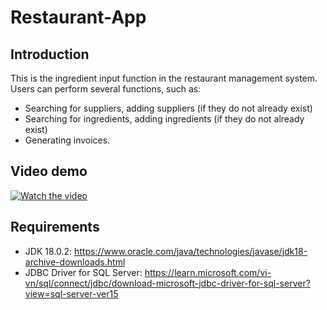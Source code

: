 # Restaurant-App

## Introduction
This is the ingredient input function in the restaurant management system. Users can perform several functions, such as:

- Searching for suppliers, adding suppliers (if they do not already exist)
- Searching for ingredients, adding ingredients (if they do not already exist)
- Generating invoices.
## Video demo
[![Watch the video](https://drive.google.com/drive/folders/1HJ9XWy0RSjyxMaL0gQXL8AvY_6j45u6q)](https://drive.google.com/file/d/14smv9veddUQAgoD1Nx-e61B9x4ymRVU1/view?usp=drive_link)
## Requirements
- JDK 18.0.2: https://www.oracle.com/java/technologies/javase/jdk18-archive-downloads.html
- JDBC Driver for SQL Server: https://learn.microsoft.com/vi-vn/sql/connect/jdbc/download-microsoft-jdbc-driver-for-sql-server?view=sql-server-ver15
